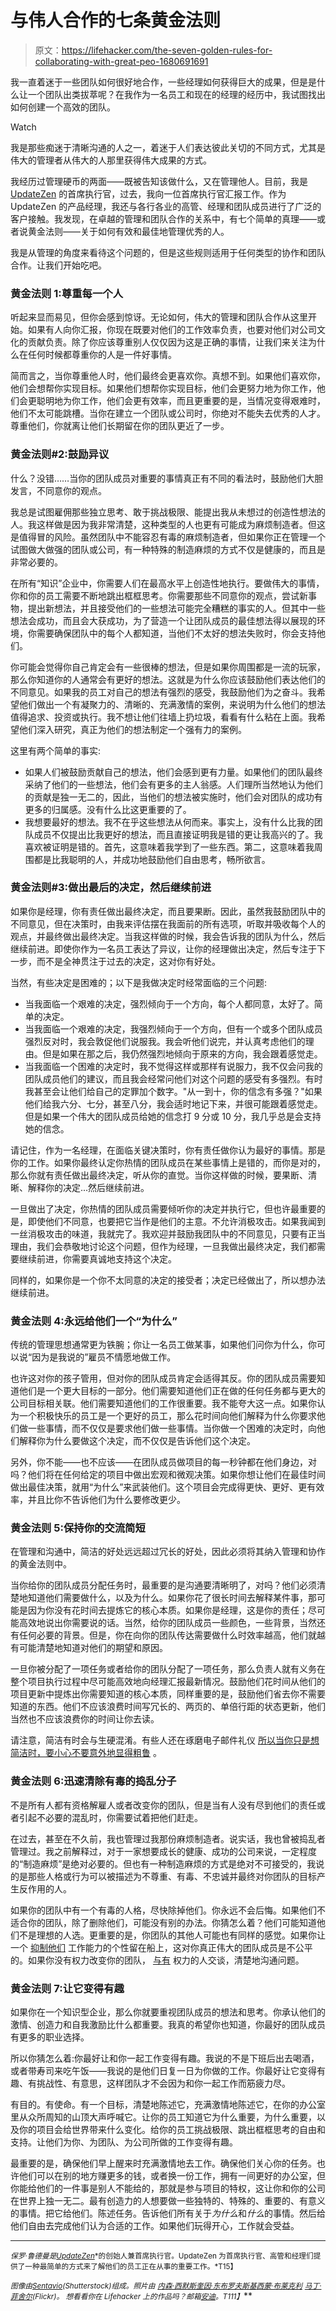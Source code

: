 # 与伟人合作的七条黄金法则

> 原文：<https://lifehacker.com/the-seven-golden-rules-for-collaborating-with-great-peo-1680691691>

我一直着迷于一些团队如何很好地合作，一些经理如何获得巨大的成果，但是是什么让一个团队出类拔萃呢？在我作为一名员工和现在的经理的经历中，我试图找出如何创建一个高效的团队。

Watch

我是那些痴迷于清晰沟通的人之一，着迷于人们表达彼此关切的不同方式，尤其是伟大的管理者从伟大的人那里获得伟大成果的方式。

我经历过管理硬币的两面——既被告知该做什么，又在管理他人。目前，我是 [UpdateZen](http://www.updatezen.com/) 的首席执行官，过去，我向一位首席执行官汇报工作。作为 UpdateZen 的产品经理，我还与各行各业的高管、经理和团队成员进行了广泛的客户接触。我发现，在卓越的管理和团队合作的关系中，有七个简单的真理——或者说黄金法则——关于如何有效和最佳地管理优秀的人。

我是从管理的角度来看待这个问题的，但是这些规则适用于任何类型的协作和团队合作。让我们开始吃吧。

### 黄金法则 1:尊重每一个人

听起来显而易见，但你会感到惊讶。无论如何，伟大的管理和团队合作从这里开始。如果有人向你汇报，你现在既要对他们的工作效率负责，也要对他们对公司文化的贡献负责。除了你应该尊重别人仅仅因为这是正确的事情，让我们来关注为什么在任何时候都尊重你的人是一件好事情。

简而言之，当你尊重他人时，他们最终会更喜欢你。真想不到。如果他们喜欢你，他们会想帮你实现目标。如果他们想帮你实现目标，他们会更努力地为你工作，他们会更聪明地为你工作，他们会更有效率，而且更重要的是，当情况变得艰难时，他们不太可能跳槽。当你在建立一个团队或公司时，你绝对不能失去优秀的人才。尊重他们，你就离让他们长期留在你的团队更近了一步。

### 黄金法则#2:鼓励异议

什么？没错……当你的团队成员对重要的事情真正有不同的看法时，鼓励他们大胆发言，不同意你的观点。

我总是试图雇佣那些独立思考、敢于挑战极限、能提出我从未想过的创造性想法的人。我这样做是因为我非常清楚，这种类型的人也更有可能成为麻烦制造者。但这是值得冒的风险。虽然团队中不能容忍有毒的麻烦制造者，但如果你正在管理一个试图做大做强的团队或公司，有一种特殊的制造麻烦的方式不仅是健康的，而且是非常必要的。

在所有“知识”企业中，你需要人们在最高水平上创造性地执行。要做伟大的事情，你和你的员工需要不断地跳出框框思考。你需要那些不同意你的观点，尝试新事物，提出新想法，并且接受他们的一些想法可能完全糟糕的事实的人。但其中一些想法会成功，而且会大获成功，为了营造一个让团队成员的最佳想法得以展现的环境，你需要确保团队中的每个人都知道，当他们不太好的想法失败时，你会支持他们。

你可能会觉得你自己肯定会有一些很棒的想法，但是如果你周围都是一流的玩家，那么你知道你的人通常会有更好的想法。这就是为什么你应该鼓励他们表达他们的不同意见。如果我的员工对自己的想法有强烈的感受，我鼓励他们为之奋斗。我希望他们做出一个有凝聚力的、清晰的、充满激情的案例，来说明为什么他们的想法值得追求、投资或执行。我不想让他们往墙上扔垃圾，看看有什么粘在上面。我希望他们深入研究，真正为他们的想法制定一个强有力的案例。

这里有两个简单的事实:

*   如果人们被鼓励贡献自己的想法，他们会感到更有力量。如果他们的团队最终采纳了他们的一些想法，他们会有更多的主人翁感。人们理所当然地认为他们的贡献是独一无二的，因此，当他们的想法被实施时，他们会对团队的成功有更多的归属感。没有什么比这更重要的了。
*   我想要最好的想法。我不在乎这些想法从何而来。事实上，没有什么比我的团队成员不仅提出比我更好的想法，而且直接证明我是错的更让我高兴的了。我喜欢被证明是错的。首先，这意味着我学到了一些东西。第二，这意味着我周围都是比我聪明的人，并成功地鼓励他们自由思考，畅所欲言。

### 黄金法则#3:做出最后的决定，然后继续前进

如果你是经理，你有责任做出最终决定，而且要果断。因此，虽然我鼓励团队中的不同意见，但在决策时，由我来评估摆在我面前的所有选项，听取并吸收每个人的观点，并最终做出最终决定。当我这样做的时候，我会告诉我的团队为什么，然后继续前进。即使你作为一名员工表达了异议，让你的经理做出决定，然后专注于下一步，而不是全神贯注于过去的决定，这对你有好处。

当然，有些决定是困难的；以下是我做决定时经常面临的三个问题:

*   当我面临一个艰难的决定，强烈倾向于一个方向，每个人都同意，太好了。简单的决定。
*   当我面临一个艰难的决定，我强烈倾向于一个方向，但有一个或多个团队成员强烈反对时，我会敦促他们说服我。我会听他们说完，并认真考虑他们的理由。但是如果在那之后，我仍然强烈地倾向于原来的方向，我会跟着感觉走。
*   当我面临一个困难的决定时，我不觉得这样或那样有说服力，我不仅会问我的团队成员他们的建议，而且我会经常问他们对这个问题的感受有多强烈。有时我甚至会让他们给自己的定罪加个数字。"从一到十，你的信念有多强？"如果他们给我六分、七分，甚至八分，我会适时地记下来，并很可能跟着感觉走。但是如果一个伟大的团队成员给她的信念打 9 分或 10 分，我几乎总是会支持她的信念。

请记住，作为一名经理，在面临关键决策时，你有责任做你认为最好的事情。那是你的工作。如果你最终认定你热情的团队成员在某些事情上是错的，而你是对的，那么你就有责任做出最终决定，听从你的直觉。当你这样做的时候，要果断、清晰、解释你的决定...然后继续前进。

一旦做出了决定，你热情的团队成员需要倾听你的决定并执行它，但也许最重要的是，即使他们不同意，也要把它当作是他们的主意。不允许消极攻击。如果我闻到一丝消极攻击的味道，我就完了。我欢迎并鼓励我团队中的不同意见，只要有正当理由，我们会恭敬地讨论这个问题，但作为经理，一旦我做出最终决定，我们都需要继续前进，你需要真诚地支持这个决定。

同样的，如果你是一个你不太同意的决定的接受者；决定已经做出了，所以想办法继续前进。

### 黄金法则 4:永远给他们一个“为什么”

传统的管理思想通常更为铁腕；你让一名员工做某事，如果他们问你为什么，你可以说“因为是我说的”雇员不情愿地做工作。

也许这对你的孩子管用，但对你的团队成员肯定会适得其反。你的团队成员需要知道他们是一个更大目标的一部分。他们需要知道他们正在做的任何任务都与更大的公司目标相关联。他们需要知道他们的工作很重要。我不能夸大这一点。如果你认为一个积极快乐的员工是一个更好的员工，那么花时间向他们解释为什么你要求他们做一些事情，而不仅仅是要求他们做一些事情。当你做一个困难的决定时，向他们解释你为什么要做这个决定，而不仅仅是告诉他们这个决定。

另外，你不能——也不应该——在团队成员做项目的每一秒钟都在他们身边，对吗？他们将在任何给定的项目中做出宏观和微观决策。如果你想让他们在最佳时间做出最佳决策，就用“为什么”来武装他们。这个项目会完成得更快、更好、更有效率，并且比你不告诉他们为什么要修改更少。

### 黄金法则 5:保持你的交流简短

在管理和沟通中，简洁的好处远远超过冗长的好处，因此必须将其纳入管理和协作的黄金法则中。

当你给你的团队成员分配任务时，最重要的是沟通要清晰明了，对吗？他们必须清楚地知道他们需要做什么，以及为什么。如果你花了很长时间去解释某件事，那可能是因为你没有花时间去提炼它的核心本质。如果你是经理，这是你的责任；尽可能高效地说出你需要说的话。当然，给你的团队成员一些颜色，一些背景，当然还有任何必要的背景。但是，你在向你的团队传达需要做什么时效率越高，他们就越有可能清楚地知道对他们的期望和原因。

一旦你被分配了一项任务或者给你的团队分配了一项任务，那么负责人就有义务在整个项目执行过程中尽可能高效地向经理汇报最新情况。鼓励他们花时间从他们的项目更新中提炼出你需要知道的核心本质，同样重要的是，鼓励他们省去你不需要知道的东西。他们不应该浪费时间写冗长的、两页的、单倍行距的状态更新，他们当然也不应该浪费你的时间让你去读。

请注意，简洁有时会与生硬混淆。有些人还在琢磨电子邮件礼仪 [所以当你只是想简洁时，要小心不要意外地显得粗鲁](https://lifehacker.com/how-can-i-communicate-better-at-the-office-1001505647) 。

### 黄金法则 6:迅速清除有毒的捣乱分子

不是所有人都有资格解雇人或者改变你的团队，但是当有人没有尽到他们的责任或者引起不必要的混乱时，你需要试着把他们赶走。

在过去，甚至在不久前，我也管理过我那份麻烦制造者。说实话，我也曾被捣乱者管理过。我之前解释过，对于一家想要成长的健康、成功的公司来说，一定程度的“制造麻烦”是绝对必要的。但也有一种制造麻烦的方式是绝对不可接受的，我说的是那些人格或行为可以被描述为不尊重、有毒、不忠诚并最终对你团队的目标产生反作用的人。

如果你的团队中有一个有毒的人格，尽快除掉他们。你永远不会后悔。如果他们不适合你的团队，除了删除他们，可能没有别的办法。你猜怎么着？他们可能知道他们不是理想的人选。更重要的是，你团队的其他人可能也有同样的感觉。如果你让一个 [抑制他们](https://lifehacker.com/how-do-i-deal-with-a-frustratingly-dumb-coworker-1484980658) 工作能力的个性留在船上，这对你真正伟大的团队成员是不公平的。如果你没有权力改变你的团队， [与有](http://lifehacker.com/your-boss-is-bad-for-you-why-bad-bosses-infect-your-li-5888886) 权力的人交谈，清楚地沟通问题。

### 黄金法则 7:让它变得有趣

如果你在一个知识型企业，那么你就要重视团队成员的想法和思考。你承认他们的激情、创造力和自我激励比什么都重要。我真的希望你也知道，你最好的团队成员有更多的职业选择。

所以你猜怎么着:你最好让和你一起工作变得有趣。我说的不是下班后出去喝酒，或者带寿司来吃午饭——我说的是他们日复一日为你做的工作。你最好让它变得有趣、有挑战性、有意思，这样团队才不会因为和你一起工作而筋疲力尽。

有目的。有使命。有一个目标，清楚地陈述它，充满激情地陈述它，在你的办公室里从众所周知的山顶大声呼喊它。让你的员工知道它为什么重要，为什么重要，以及你的项目会给世界带来什么变化。给你的员工挑战极限、跳出框框思考的自由和支持。让他们为你、为团队、为公司所做的工作变得有趣。

最重要的是，确保他们早上醒来时充满激情地去工作。确保他们关心你的任务。也许他们可以在别的地方赚更多的钱，或者换一份工作，拥有一间更好的办公室，但你能给他们的一件事是别人不能给的，那就是参与项目的特权，这让你和你的公司在世界上独一无二。最有创造力的人想要做一些独特的、特殊的、重要的、有意义的事情。把它给他们。陈述任务。告诉他们所有关于*为什么*和*什么*的事情。然后给他们自由去完成他们认为合适的工作。如果他们玩得开心，工作就会受益。

* * *

<small>*保罗·鲁德曼是*</small>[<small>*UpdateZen*</small>](http://www.updatezen.com/)<small>*的创始人兼首席执行官。UpdateZen 为首席执行官、高管和经理们提供了一种最简单的方式来了解他们的员工正在从事的重要工作。*T15】</small>

<small>*图像由*</small>[<small>*Sentavio*</small>](http://www.shutterstock.com/pic-233171827/stock-vector-flat-style-modern-business-people-turn-up-cog-wheel-gear-infographic-concept-conceptual-web.html?src=csl_recent_image-4)<small>*(Shutterstock)组成。照片由*</small> [<small>*内森·西默斯*</small>](https://www.flickr.com/photos/nosha/2459245450)<small></small>*[<small>*奎因·东布罗夫斯基*</small>](https://www.flickr.com/photos/quinnanya/4824318454)<small></small>*[<small>*西蒙·布莱克利*</small>](https://www.flickr.com/photos/sblackley/2987232840) <small></small>[<small></small>](https://www.flickr.com/photos/aalto-cs/9672475760)*<small></small>*[<small>*马丁·菲舍尔*</small>](https://www.flickr.com/photos/marfis75/14481855815/)<small>*(Flickr)。 想看看你在 Lifehacker 上的作品吗？邮箱*</small>[<small>*安迪*</small>](mailto:andy@lifehacker.com)<small>*。*T111】</small>****